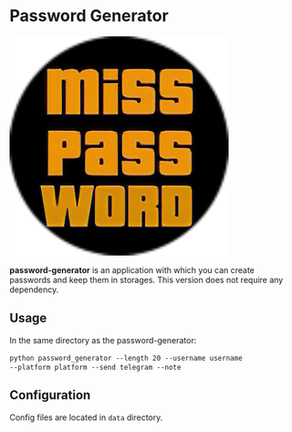 # Password Generator

![](assets/logo.png)


**password-generator** is an application with which 
you can create passwords and keep them in storages.
This version does not require any dependency.

## Usage
In the same directory as the password-generator:
```commandline
python password_generator --length 20 --username username
--platform platform --send telegram --note
```

## Configuration
Config files are located in `data` directory.
